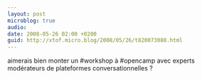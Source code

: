 ```yaml
---
layout: post
microblog: true
audio: 
date: 2008-05-26 02:00 +0200
guid: http://xtof.micro.blog/2008/05/26/t820073088.html
---
```

aimerais bien monter un #workshop à #opencamp avec experts modérateurs de plateformes conversationnelles ?
